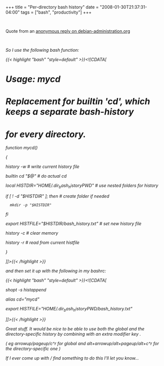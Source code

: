 +++
title = "Per-directory bash history"
date = "2008-01-30T21:37:31-04:00"
tags = ["bash", "productivity"]
+++
<!--more--><br />

Quote from an <a href="http://www.debian-administration.org/articles/543#comment_17">anonymous reply on debian-administration.org</a></p>

<br/>

<cite>

So I use the following bash function:

{{< highlight "bash" "style=default" >}}<![CDATA[

#

# Usage: mycd <path>

#

#  Replacement for builtin 'cd', which keeps a separate bash-history

#   for every directory.

function mycd()

{

   history -w # write current history file

   builtin cd "$@" # do actual cd

   local HISTDIR="$HOME/.dir_bash_history$PWD" # use nested folders for history

   if  [ ! -d "$HISTDIR" ]; then # create folder if needed

      mkdir -p "$HISTDIR"

   fi

   export HISTFILE="$HISTDIR/bash_history.txt" # set new history file

   history -c  # clear memory

   history -r # read from current histfile

}

]]>{{< /highlight >}}

<p>and then set it up with the following in my bashrc:</p>

{{< highlight "bash" "style=default" >}}<![CDATA[

shopt -s histappend

alias cd="mycd"

export HISTFILE="$HOME/.dir_bash_history$PWD/bash_history.txt"

]]>{{< /highlight >}}</cite>

<p>Great stuff.  It would be nice to be able to use both the global and the directory-specific history by combining with an extra modifier key .<br />

( eg arrowup/pageup/c^r for global and alt+arrowup/alt+pageup/alt+c^r for the directory-specific one )</p>

<p>If I ever come up with / find something to do this I'll let you know...</p>
